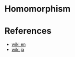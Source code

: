 # Homomorphism

# References
- [wiki en](https://en.wikipedia.org/wiki/Homomorphism)
- [wiki ja](ja.wikipedia.org/wiki/準同型)